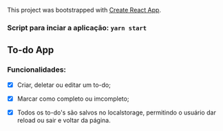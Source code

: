 This project was bootstrapped with [Create React App](https://github.com/facebook/create-react-app).

### Script para inciar a aplicação: `yarn start`

## To-do App

### Funcionalidades:
- [x] Criar, deletar ou editar um to-do;
- [x] Marcar como completo ou imcompleto;
- [x] Todos os to-do's são salvos no localstorage, permitindo o usuário dar reload ou sair e voltar da página.

